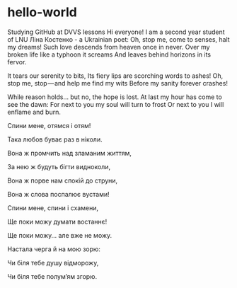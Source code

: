 # hello-world
Studying GitHub at DVVS lessons
Hi everyone!
I am a second year student of LNU
Ліна Костенко - a Ukrainian poet:
Oh, stop me, come to senses, halt my dreams!
Such love descends from heaven once in never. 
Over my broken life like a typhoon it screams
And leaves behind horizons in its fervor.
 
It tears our serenity to bits,
Its fiery lips are scorching words to ashes! 
Oh, stop me, stop — and help me find my wits
Before my sanity forever crashes!
 
While reason holds… but no, the hope is lost. 
At last my hour has come to see the dawn:
For next to you my soul will turn to frost
Or next to you I will enflame and burn. 

Спини мене, отямся і отям!

Така любов буває раз в ніколи.

Вона ж промчить над зламаним життям,

За нею ж будуть бігти видноколи,

Вона ж порве нам спокій до струни,

Вона ж слова поспалює вустами!

Спини мене, спини і схамени,

Ще поки можу думати востаннє!

Ще поки можу… але вже не можу.

Настала черга й на мою зорю:

Чи біля тебе душу відморожу,

Чи біля тебе полум’ям згорю.
